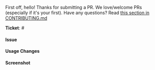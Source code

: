 First off, hello! Thanks for submitting a PR. We love/welcome PRs (especially if it's your first). Have any questions? Read [this section in CONTRIBUTING.md](https://github.com/jenkoian/hacktoberfest-checker/blob/master/CONTRIBUTING.md#contribute) 

**Ticket**: # <!-- Issue number -->

#### Issue
<!-- Description of the problem that this code change is solving -->


#### Usage Changes
<!-- Are there are any usage changes that we need to know about? If so, list them here so that we can integrate it in the release notes and developers know what usage changes are associated to your PR, like:
- A quick summary usage changes description
- New usage instructions, possibly with a short code example.
...etc
-->


#### Screenshot
<!-- Screenshot for changes after you solve the issue. -->